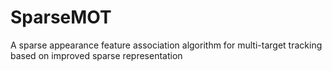 # SparseMOT
A sparse appearance feature association algorithm for multi-target tracking based on improved sparse representation
